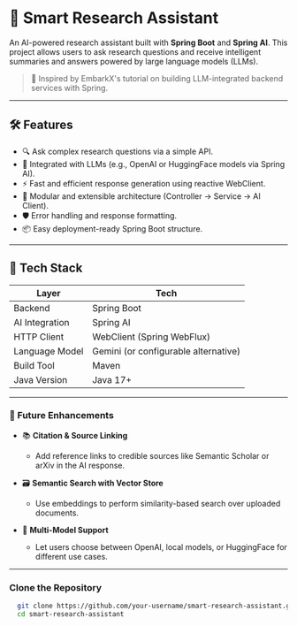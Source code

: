 # 🧠 Smart Research Assistant

An AI-powered research assistant built with **Spring Boot** and **Spring AI**. This project allows users to ask research questions and receive intelligent summaries and answers powered by large language models (LLMs).

> 🚀 Inspired by EmbarkX's tutorial on building LLM-integrated backend services with Spring.

---


## 🛠️ Features

- 🔍 Ask complex research questions via a simple API.
- 🤖 Integrated with LLMs (e.g., OpenAI or HuggingFace models via Spring AI).
- ⚡ Fast and efficient response generation using reactive WebClient.
- 🧰 Modular and extensible architecture (Controller → Service → AI Client).
- 🛡️ Error handling and response formatting.
- 📦 Easy deployment-ready Spring Boot structure.

---

## 🧱 Tech Stack

| Layer            | Tech                                |
|------------------|-------------------------------------|
| Backend          | Spring Boot                         |
| AI Integration   | Spring AI                           |
| HTTP Client      | WebClient (Spring WebFlux)          |
| Language Model   | Gemini (or configurable alternative)|
| Build Tool       | Maven                               |
| Java Version     | Java 17+                            |

---

### 🔮 Future Enhancements

- 📚 **Citation & Source Linking**
  - Add reference links to credible sources like Semantic Scholar or arXiv in the AI response.

- 🗃️ **Semantic Search with Vector Store**
  - Use embeddings to perform similarity-based search over uploaded documents.

- 🧩 **Multi-Model Support**
  - Let users choose between OpenAI, local models, or HuggingFace for different use cases.
    
---

### Clone the Repository
```bash
  git clone https://github.com/your-username/smart-research-assistant.git
  cd smart-research-assistant



